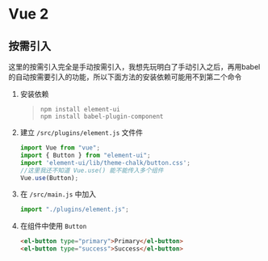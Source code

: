 # Vue 2
## 按需引入
这里的按需引入完全是手动按需引入，我想先玩明白了手动引入之后，再用babel的自动按需要引入的功能，所以下面方法的安装依赖可能用不到第二个命令
1. 安装依赖
   > `npm install element-ui`  
   > `npm install babel-plugin-component`
1. 建立 `/src/plugins/element.js` 文件件
   ```javascript
   import Vue from "vue";
   import { Button } from "element-ui";
   import 'element-ui/lib/theme-chalk/button.css';
   //这里我还不知道 Vue.use() 能不能传入多个组件
   Vue.use(Button);
   ```
1. 在 `/src/main.js` 中加入
   ```javascript
   import "./plugins/element.js";
   ```
1. 在组件中使用 `Button`
   ```html
   <el-button type="primary">Primary</el-button>
   <el-button type="success">Success</el-button>
   ```
